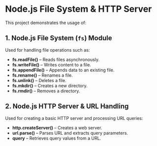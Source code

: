 # Node.js File System & HTTP Server

This project demonstrates the usage of:

## 1. Node.js File System (`fs`) Module  
Used for handling file operations such as:  
- **fs.readFile()** – Reads files asynchronously.  
- **fs.writeFile()** – Writes content to a file.  
- **fs.appendFile()** – Appends data to an existing file.  
- **fs.rename()** – Renames a file.  
- **fs.unlink()** – Deletes a file.  
- **fs.mkdir()** – Creates a new directory.  
- **fs.rmdir()** – Removes a directory.  

## 2. Node.js HTTP Server & URL Handling  
Used for creating a basic HTTP server and processing URL queries:  
- **http.createServer()** – Creates a web server.  
- **url.parse()** – Parses URL and extracts query parameters.  
- **query** – Retrieves query values from a URL.  

